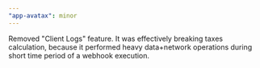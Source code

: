 ```yaml
---
"app-avatax": minor
---
```


Removed "Client Logs" feature. It was effectively breaking taxes calculation, because it performed heavy data+network operations during short time period of a webhook execution.
